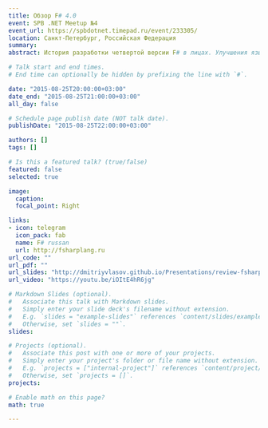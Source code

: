 ```yaml
---
title: Обзор F# 4.0
event: SPB .NET Meetup №4
event_url: https://spbdotnet.timepad.ru/event/233305/
location: Санкт-Петербург, Российская Федерация
summary: 
abstract: История разработки четвертой версии F# в лицах. Улучшения языка F# и среды исполнения. Улучшения основой библиотеки языка FSharp.Core. Интегрированная среда разработки — новые функции Visual Studio 2015 и плагина "Visual F# Power Tools". Материалы и полезные сайты для старта изучения F#.

# Talk start and end times.
# End time can optionally be hidden by prefixing the line with `#`.

date: "2015-08-25T20:00:00+03:00"
date_end: "2015-08-25T21:00:00+03:00"
all_day: false

# Schedule page publish date (NOT talk date).
publishDate: "2015-08-25T22:00:00+03:00"

authors: []
tags: []

# Is this a featured talk? (true/false)
featured: false
selected: true

image:
  caption:
  focal_point: Right

links:
- icon: telegram
  icon_pack: fab
  name: F# russan
  url: http://fsharplang.ru
url_code: ""
url_pdf: ""
url_slides: "http://dmitriyvlasov.github.io/Presentations/review-fsharp-4.html#/"
url_video: "https://youtu.be/iOItE4hR6jg"

# Markdown Slides (optional).
#   Associate this talk with Markdown slides.
#   Simply enter your slide deck's filename without extension.
#   E.g. `slides = "example-slides"` references `content/slides/example-slides.md`.
#   Otherwise, set `slides = ""`.
slides: 

# Projects (optional).
#   Associate this post with one or more of your projects.
#   Simply enter your project's folder or file name without extension.
#   E.g. `projects = ["internal-project"]` references `content/project/deep-learning/index.md`.
#   Otherwise, set `projects = []`.
projects:

# Enable math on this page?
math: true

---
```

